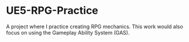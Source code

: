 # UE5-RPG-Practice
A project where I practice creating RPG mechanics. This work would also focus on using the Gameplay Ability System (GAS).  
